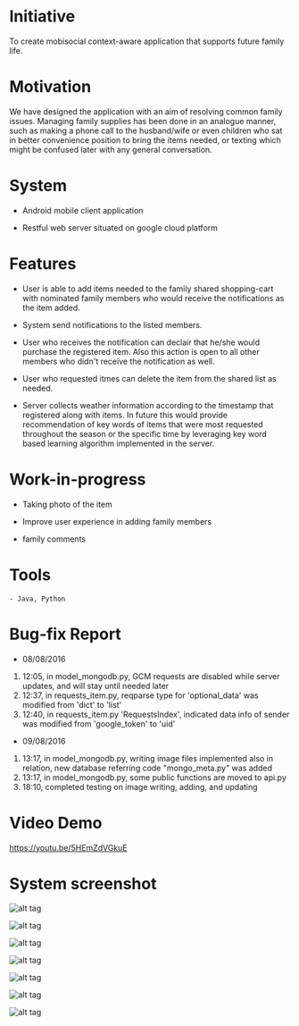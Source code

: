 # Initiative
To create mobisocial context-aware application that supports future family life.

# Motivation
We have designed the application with an aim of resolving common family issues.
Managing family supplies has been done in an analogue manner, such as making a phone call
to the husband/wife or even children who sat in better convenience position to bring the items needed,
or texting which might be confused later with any general conversation. 

# System
- Android mobile client application

- Restful web server situated on google cloud platform
	
# Features
- User is able to add items needed to the family shared shopping-cart with nominated family members
	who would receive the notifications as the item added.
	
- System send notifications to the listed members.

- User who receives the notification can declair that he/she would purchase the registered item.
	Also this action is open to all other members who didn't receive the notification as well.
	
- User who requested itmes can delete the item from the shared list as needed.

- Server collects weather information according to the timestamp that registered along with 
	items. In future this would provide recommendation of key words of items that were most requested
	throughout the season or the specific time by leveraging key word based learning algorithm implemented
	in the server.

# Work-in-progress
- Taking photo of the item

- Improve user experience in adding family members

- family comments 
	
# Tools
	- Java, Python

# Bug-fix Report
- 08/08/2016
1. 12:05, in model_mongodb.py, GCM requests are disabled while server updates, and will stay until needed later 
2. 12:37, in requests_item.py, reqparse type for 'optional_data' was modified from 'dict' to 'list'
3. 12:40, in requests_item.py 'RequestsIndex', indicated data info of sender was modified from 'google_token' to 'uid'	

- 09/08/2016
1. 13:17, in model_mongodb.py, writing image files implemented also in relation, 
new database referring code "mongo_meta.py" was added
2. 13:17, in model_mongodb.py, some public functions are moved to api.py
3. 18:10, completed testing on image writing, adding, and updating 

# Video Demo
https://youtu.be/5HEmZdVGkuE
	
# System screenshot
![alt tag](https://raw.github.com/gowhd20/Family-Shopping-Cart/master/images/Screenshot_2016-05-01-18-18-47.png)

![alt tag](https://raw.github.com/gowhd20/Family-Shopping-Cart/master/images/Screenshot_2016-05-01-18-17-43.png)

![alt tag](https://raw.github.com/gowhd20/Family-Shopping-Cart/master/images/Screenshot_2016-05-01-18-17-08.png)

![alt tag](https://raw.github.com/gowhd20/Family-Shopping-Cart/master/images/Screenshot_2016-05-01-18-14-50.png)

![alt tag](https://raw.github.com/gowhd20/Family-Shopping-Cart/master/images/Screenshot_2016-05-01-18-14-25.png)

![alt tag](https://raw.github.com/gowhd20/Family-Shopping-Cart/master/images/Screenshot_2016-05-01-18-13-32.png)

![alt tag](https://raw.github.com/gowhd20/Family-Shopping-Cart/master/images/13115363_1129551520423609_153421984_n.png)


	
	
	
